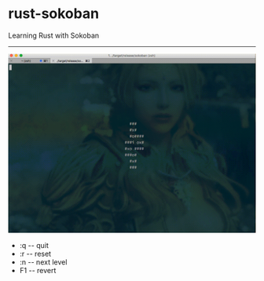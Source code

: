 # rust-sokoban
Learning Rust with Sokoban

----
![](sokoban.gif)

- :q -- quit
- :r -- reset
- :n -- next level
- F1 -- revert
